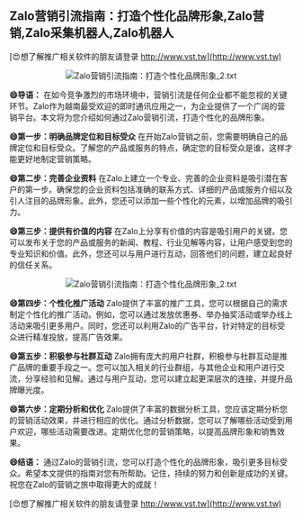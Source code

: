 ## **Zalo营销引流指南：打造个性化品牌形象,Zalo营销,Zalo采集机器人,Zalo机器人**

[😍想了解推广相关软件的朋友请登录 http://www.vst.tw](http://www.vst.tw)

 <center><img src="https://vst.tw/MP4/tuiguang/png/3.png" alt="Zalo营销引流指南：打造个性化品牌形象_2.txt"></center>

**😄导语：**
在如今竞争激烈的市场环境中，营销引流是任何企业都不能忽视的关键环节。Zalo作为越南最受欢迎的即时通讯应用之一，为企业提供了一个广阔的营销平台。本文将为您介绍如何通过Zalo营销引流，打造个性化的品牌形象。

**😄第一步：明确品牌定位和目标受众**
在开始Zalo营销之前，您需要明确自己的品牌定位和目标受众。了解您的产品或服务的特点，确定您的目标受众是谁，这样才能更好地制定营销策略。

**😄第二步：完善企业资料**
在Zalo上建立一个专业、完善的企业资料是吸引潜在客户的第一步。确保您的企业资料包括准确的联系方式、详细的产品或服务介绍以及引人注目的品牌形象。此外，您还可以添加一些个性化的元素，以增加品牌的吸引力。

**😄第三步：提供有价值的内容**
在Zalo上分享有价值的内容是吸引用户的关键。您可以发布关于您的产品或服务的新闻、教程、行业见解等内容，让用户感受到您的专业知识和价值。此外，您还可以与用户进行互动，回答他们的问题，建立起良好的信任关系。

 <center><img src="https://vst.tw/MP4/tuiguang/png/8.png" alt="Zalo营销引流指南：打造个性化品牌形象_2.txt"></center>

**😄第四步：个性化推广活动**
Zalo提供了丰富的推广工具，您可以根据自己的需求制定个性化的推广活动。例如，您可以通过发放优惠券、举办抽奖活动或举办线上活动来吸引更多用户。同时，您还可以利用Zalo的广告平台，针对特定的目标受众进行精准投放，提高广告效果。

**😄第五步：积极参与社群互动**
Zalo拥有庞大的用户社群，积极参与社群互动是推广品牌的重要手段之一。您可以加入相关的行业群组，与其他企业和用户进行交流，分享经验和见解。通过与用户互动，您可以建立起更深层次的连接，并提升品牌曝光度。

**😄第六步：定期分析和优化**
Zalo提供了丰富的数据分析工具，您应该定期分析您的营销活动效果，并进行相应的优化。通过分析数据，您可以了解哪些活动受到用户欢迎，哪些活动需要改进。定期优化您的营销策略，以提高品牌形象和销售效果。

**😄结语：**
通过Zalo的营销引流，您可以打造个性化的品牌形象，吸引更多目标受众。希望本文提供的指南对您有所帮助。记住，持续的努力和创新是成功的关键。祝您在Zalo的营销之旅中取得更大的成就！

[😍想了解推广相关软件的朋友请登录 http://www.vst.tw](http://www.vst.tw)



